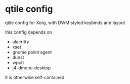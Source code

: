 # qtile config

qtile config for Xorg, with DWM styled keybinds and layout

this config depends on 
- alacritty
- xset 
- gnome polkit agent 
- dunst
- wpctl
- j4-dmenu-desktop

it is otherwise self-contained
